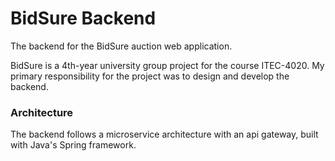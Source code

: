 # BidSure Backend

The backend for the BidSure auction web application.

BidSure is a 4th-year university group project for the course ITEC-4020.
My primary responsibility for the project was to design and develop the backend.

### Architecture

The backend follows a microservice architecture with an api gateway, built with Java's Spring framework.
